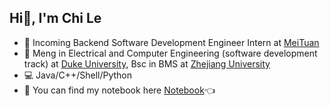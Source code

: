 ## Hi👋, I'm Chi Le
- 💼 Incoming Backend Software Development Engineer Intern at [MeiTuan](https://www.meituan.com/)
- 🏫 Meng in Electrical and Computer Engineering (software development track) at [Duke University](https://ece.duke.edu/), Bsc in BMS at [Zhejiang University](https://www.zju.edu.cn/)
- 💻 Java/C++/Shell/Python
- 📖 You can find my notebook here [Notebook](https://charleschile.com)👈
